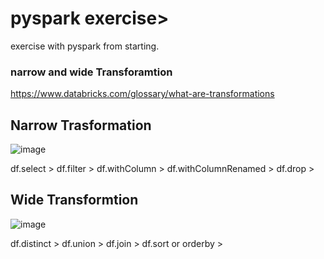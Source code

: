 # pyspark exercise>

exercise with pyspark from starting. 

### narrow and wide Transforamtion 
https://www.databricks.com/glossary/what-are-transformations
## Narrow Trasformation
![image](https://github.com/nitish11497/pyspark_from_starting/assets/28913656/c802f3d1-a135-4395-a1b3-7a99d012f112)

 df.select >
 df.filter >
 df.withColumn >
 df.withColumnRenamed >
 df.drop >
## Wide Transformtion
![image](https://github.com/nitish11497/pyspark_from_starting/assets/28913656/9be1a5a1-d739-4617-8e3d-23e8639ccf03)

 df.distinct >
 df.union >
 df.join >
 df.sort or orderby >
